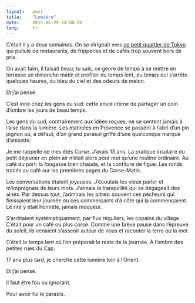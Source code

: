 ```yaml
---
layout:   post
title:    "Lumière"
date:     2015-06-29 14:00:00
lang:     fr
---
```


C’était il y a deux semaines. On se dirigeait vers [ce petit quartier de Tokyo](https://fr.wikipedia.org/wiki/Shimo-Kitazawa) qui pullule de restaurants, de fripperies et de cafés trop souvent hors de prix.

On avait faim, il faisait beau; tu sais, ce genre de temps à se mettre en terrasse un dimanche matin et profiter du temps lent, du temps qui s’arrête quelques heures, du bleu du ciel et des odeurs de melon.

Et j’ai pensé.

C’est inné chez les gens du sud: cette envie intime de partager un coin d’ombre les jours de beau temps.

Les gens du sud, contrairement aux idées reçues, ne se sentent jamais à l’aise dans la lumière. Les matinées en Provence se passent à l’abri d’un pin pignon ou, à défaut, d’un grand parasol griffé d’une quelconque marque d’anisette.

Je me rappelle de mes étés Corse. J’avais 13 ans. La pratique insulaire du petit déjeuner en plein air n’était alors pour moi qu’une routine ordinaire. Au café du port: la fougasse bien chaude, et la confiture de figue. Les ronds tracés au café sur les premières pages du Corse-Matin.

Les conversations étaient joyeuses. J’écoutais les vieux parler et m’imprégnais de leurs mots. J’aimais la tranquillité qui se dégageait des ainés. Par dessus tout, j’admirais les pitres: souvent ces pécheurs qui finissaient leur journée ou ces commerçants d’à côté qui la commençaient. Le rire y était honnête, jamais moqueur.

S’arrêtaient systématiquement, par flux réguliers, les copains du village. C’était pour un café ou plus corsé. Comme une brève pause dans l’épreuve du soleil, ils venaient s’asseoir autour de nous et raconter la terre ou la mer.

C’était le temps lent où l’on préparait le reste de la journée. À l’ombre des petites rues du Cap.

17 ans plus tard, je cherche cette lumière loin à l’Orient.

Et j’ai pensé.

Il faut être fou ou ignorant.

Pour avoir fui le paradis.
